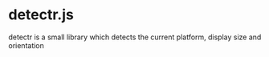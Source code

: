 detectr.js
==========

detectr is a small library which detects the current platform, display size and orientation